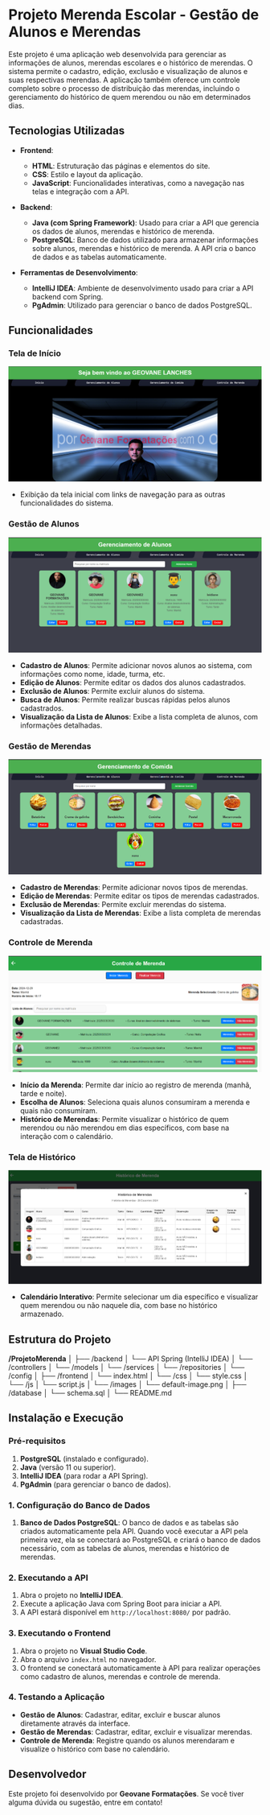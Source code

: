 # **Projeto Merenda Escolar - Gestão de Alunos e Merendas**

Este projeto é uma aplicação web desenvolvida para gerenciar as informações de alunos, merendas escolares e o histórico de merendas. O sistema permite o cadastro, edição, exclusão e visualização de alunos e suas respectivas merendas. A aplicação também oferece um controle completo sobre o processo de distribuição das merendas, incluindo o gerenciamento do histórico de quem merendou ou não em determinados dias.

## **Tecnologias Utilizadas**

- **Frontend**:
  - **HTML**: Estruturação das páginas e elementos do site.
  - **CSS**: Estilo e layout da aplicação.
  - **JavaScript**: Funcionalidades interativas, como a navegação nas telas e integração com a API.
  
- **Backend**:
  - **Java (com Spring Framework)**: Usado para criar a API que gerencia os dados de alunos, merendas e histórico de merenda.
  - **PostgreSQL**: Banco de dados utilizado para armazenar informações sobre alunos, merendas e histórico de merenda. A API cria o banco de dados e as tabelas automaticamente.

- **Ferramentas de Desenvolvimento**:
  - **IntelliJ IDEA**: Ambiente de desenvolvimento usado para criar a API backend com Spring.
  - **PgAdmin**: Utilizado para gerenciar o banco de dados PostgreSQL.

## **Funcionalidades**

### **Tela de Início**
![alt text](Front-End/Images/imagens-readme/image.png)
- Exibição da tela inicial com links de navegação para as outras funcionalidades do sistema.

### **Gestão de Alunos**
![alt text](<Front-End/Images/imagens-readme/Captura de tela 2024-12-29 181845.png>)
- **Cadastro de Alunos**: Permite adicionar novos alunos ao sistema, com informações como nome, idade, turma, etc.
- **Edição de Alunos**: Permite editar os dados dos alunos cadastrados.
- **Exclusão de Alunos**: Permite excluir alunos do sistema.
- **Busca de Alunos**: Permite realizar buscas rápidas pelos alunos cadastrados.
- **Visualização da Lista de Alunos**: Exibe a lista completa de alunos, com informações detalhadas.

### **Gestão de Merendas**
![alt text](<Front-End/Images/imagens-readme/Captura de tela 2024-12-29 181828.png>)
- **Cadastro de Merendas**: Permite adicionar novos tipos de merendas.
- **Edição de Merendas**: Permite editar os tipos de merendas cadastrados.
- **Exclusão de Merendas**: Permite excluir merendas do sistema.
- **Visualização da Lista de Merendas**: Exibe a lista completa de merendas cadastradas.

### **Controle de Merenda**
![alt text](<Front-End/Images/imagens-readme/Captura de tela 2024-12-29 181804.png>)
- **Início da Merenda**: Permite dar início ao registro de merenda (manhã, tarde e noite).
- **Escolha de Alunos**: Seleciona quais alunos consumiram a merenda e quais não consumiram.
- **Histórico de Merendas**: Permite visualizar o histórico de quem merendou ou não merendou em dias específicos, com base na interação com o calendário.

### **Tela de Histórico**
![alt text](<Front-End/Images/imagens-readme/Captura de tela 2024-12-29 181714.png>)
- **Calendário Interativo**: Permite selecionar um dia específico e visualizar quem merendou ou não naquele dia, com base no histórico armazenado.

## **Estrutura do Projeto**


**/ProjetoMerenda**
│
├── /backend
│   └── API Spring (IntelliJ IDEA)
│       └── /controllers
│       └── /models
│       └── /services
│       └── /repositories
│       └── /config
│
├── /frontend
│   └── index.html
│   └── /css
│       └── style.css
│   └── /js
│       └── script.js
│   └── /images
│       └── default-image.png
│
├── /database
│   └── schema.sql
│
└── README.md


## **Instalação e Execução**

### **Pré-requisitos**

1. **PostgreSQL** (instalado e configurado).
2. **Java** (versão 11 ou superior).
3. **IntelliJ IDEA** (para rodar a API Spring).
4. **PgAdmin** (para gerenciar o banco de dados).

### **1. Configuração do Banco de Dados**

1. **Banco de Dados PostgreSQL**: O banco de dados e as tabelas são criados automaticamente pela API. Quando você executar a API pela primeira vez, ela se conectará ao PostgreSQL e criará o banco de dados necessário, com as tabelas de alunos, merendas e histórico de merendas.

### **2. Executando a API**

1. Abra o projeto no **IntelliJ IDEA**.
2. Execute a aplicação Java com Spring Boot para iniciar a API.
3. A API estará disponível em `http://localhost:8080/` por padrão.

### **3. Executando o Frontend**

1. Abra o projeto no **Visual Studio Code**.
2. Abra o arquivo `index.html` no navegador.
3. O frontend se conectará automaticamente à API para realizar operações como cadastro de alunos, merendas e controle de merenda.

### **4. Testando a Aplicação**

- **Gestão de Alunos**: Cadastrar, editar, excluir e buscar alunos diretamente através da interface.
- **Gestão de Merendas**: Cadastrar, editar, excluir e visualizar merendas.
- **Controle de Merenda**: Registre quando os alunos merendaram e visualize o histórico com base no calendário.

## **Desenvolvedor**

Este projeto foi desenvolvido por **Geovane Formatações**. Se você tiver alguma dúvida ou sugestão, entre em contato!